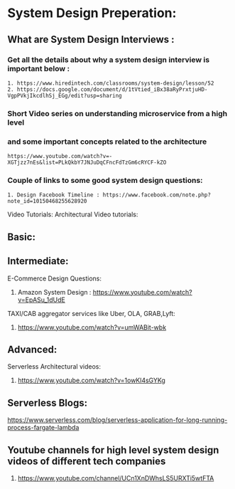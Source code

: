 # System Design Preperation: 

## What are System Design Interviews : 
### Get all the details about why a system design interview is important below :  
    1. https://www.hiredintech.com/classrooms/system-design/lesson/52
    2. https://docs.google.com/document/d/1tVtied_iBx38aRyPrxtjuHD-VgpPVkjIkcdlhSj_EGg/edit?usp=sharing
### Short Video series on understanding microservice from a high level 
### and some important concepts related to the architecture
    https://www.youtube.com/watch?v=-XGTjzz7nEs&list=PLkQkbY7JNJuDqCFncFdTzGm6cRYCF-kZO
### Couple of links to some good system design questions: 
    1. Design Facebook Timeline : https://www.facebook.com/note.php?note_id=10150468255628920

Video Tutorials:
Architectural Video tutorials:
## Basic: 

## Intermediate: 
E-Commerce Design Questions: 
1. Amazon System Design : https://www.youtube.com/watch?v=EpASu_1dUdE

TAXI/CAB aggregator services like Uber, OLA, GRAB,Lyft:
1. https://www.youtube.com/watch?v=umWABit-wbk

## Advanced:

Serverless Architectural videos:
1. https://www.youtube.com/watch?v=1owKl4sGYKg

## Serverless Blogs: 
https://www.serverless.com/blog/serverless-application-for-long-running-process-fargate-lambda

## Youtube channels for high level system design videos of different tech companies
1. https://www.youtube.com/channel/UCn1XnDWhsLS5URXTi5wtFTA

